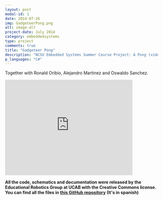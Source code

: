 ```yaml
---
layout: post
modal-id: 1
date: 2014-07-26
img: GadgeteerPong.png
alt: image-alt
project-date: July 2014
category: embeddedsystems
type: project
comments: true
title: "Gadgeteer Pong"
description: "NCSU Embedded Systems Summer Course Project: A Pong (videogame) rendition for the FEZ Hydra Gadgeteer boards."
p_languages: "C#"
---
```


Together with Ronald Oribio, Alejandro Martinez and Oswaldo Sanchez.

<embed width="420" height="315"
src="http://www.youtube.com/watch?v=QoQYBjscoxM">

<b>All the code, schematics and documentation were released by the Educational Robotics Group at UCAB with the Creative Commons license. You can find all the files in <a href="https://github.com/YoshuaNava/GrupoRoboticaEducativaUCAB">this GitHub repository</a> (It's in spanish) </b>
